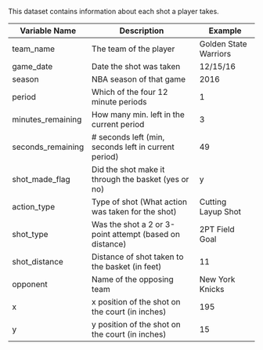 This dataset contains information about each shot a player takes.

Variable Name     | Description                                             | Example
----------------- | ------------------------------------------------------- | ---------------------
team_name         | The team of the player                                  | Golden State Warriors
game_date         | Date the shot was taken                                 | 12/15/16
season            | NBA season of that game                                 | 2016
period            | Which of the four 12 minute periods                     | 1
minutes_remaining | How many min. left in the current period                | 3
seconds_remaining | # seconds left (min, seconds left in current period)    | 49
shot_made_flag    | Did the shot make it through the basket (yes or no)     | y
action_type       | Type of shot (What action was taken for the shot)       | Cutting Layup Shot
shot_type         | Was the shot a 2 or 3-point attempt (based on distance) | 2PT Field Goal
shot_distance     | Distance of shot taken to the basket (in feet)          | 11
opponent          | Name of the opposing team                               | New York Knicks
x                 | x position of the shot on the court (in inches)         | 195
y                 | y position of the shot on the court (in inches)         | 15
